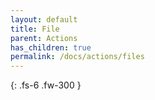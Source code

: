 ```yaml
---
layout: default
title: File
parent: Actions
has_children: true
permalink: /docs/actions/files
---
```

{: .fs-6 .fw-300 }
